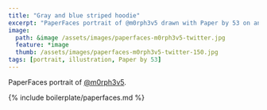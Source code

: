 ```yaml
---
title: "Gray and blue striped hoodie"
excerpt: "PaperFaces portrait of @m0rph3v5 drawn with Paper by 53 on an iPad."
image: 
  path: &image /assets/images/paperfaces-m0rph3v5-twitter.jpg 
  feature: *image
  thumb: /assets/images/paperfaces-m0rph3v5-twitter-150.jpg
tags: [portrait, illustration, Paper by 53]
---
```


PaperFaces portrait of [@m0rph3v5](http://twitter.com/m0rph3v5).

{% include boilerplate/paperfaces.md %}

